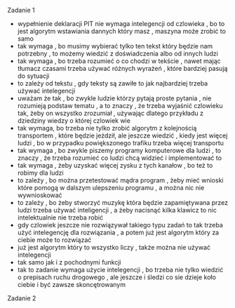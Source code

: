 Zadanie 1

- wypełnienie deklaracji PIT nie wymaga intelegencji od czlowieka , bo to jest algorytm wstawiania dannych który masz , maszyna może zrobić to samo
- tak wymaga , bo musimy wybierać tylko ten tekst który będzie nam potrzebny , to możemy wiedzić z doświadczenia albo od innych ludzi
- tak wymaga , bo trzeba rozumieć o co chodzi w tekście , nawet mając tłumacz czasami trzeba używać różnych wyrażeń , które bardziej pasują do sytuacji
- to zależy od tekstu , gdy teksty są zawiłe to jak najbardziej trzeba używać intelegencji
- uważam że tak , bo zwykle ludzie którzy pytają proste pytania , nie rozumieją podstaw tematu , a to znaczy , że trzeba wyjaśnić czlowieku tak, żeby on wszystko zrozumiał , używając dlatego przykładu z dziedziny wiedzy o której czlowiek wie
- tak wymaga, bo trzeba nie tylko zrobić algorytm z kolejnością transportem , które będzie jeżdził, ale jeszcze wiedzić , kiedy jest więcej ludzi , bo w przypadku powiększonego trafiku trzeba więcej transportu
- tak wymaga , bo zwykle piszemy programy komputerowe dla ludzi , to znaczy , że trzeba rozumieć co ludzi chcą widzieć i implementować to
- tak wymaga , żeby uzyskać więcej zysku z tych kanałow , bo też to robimy dla ludzi
- to zależy , bo można przetestować mądra program , żeby mieć wnioski które pomogą w dalszym ulepszeniu programu , a można nic nie wywnioskować 
- to zależy , bo żeby stworzyć muzykę która będzie zapamiętywana przez ludzi trzeba używać inteligencji , a żeby nacisnąć kilka klawicz to nic intelektualnie nie trzeba robić
- gdy czlowiek jeszcze nie rozwiązywał takiego typu zadań to tak trzeba użyć intelegencję dla rozwiązania , a potem już jest algorytm który za ciebie może to rozwiązać
- już jest algorytm który to wszystko liczy , także można nie używać intelegencji
- tak samo jak i z pochodnymi funkcji
- tak to zadanie wymaga użycie intelegencji , bo trzeba nie tylko wiedzić o prepisach ruchu drogowego , ale jeszcze i śledzi co sie dzieje koło ciebie i być zawsze skoncętrowanym

Zadanie 2



